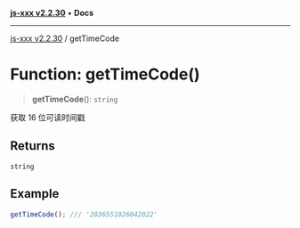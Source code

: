 [**js-xxx v2.2.30**](../README.md) • **Docs**

***

[js-xxx v2.2.30](../README.md) / getTimeCode

# Function: getTimeCode()

> **getTimeCode**(): `string`

获取 16 位可读时间戳

## Returns

`string`

## Example

```ts
getTimeCode(); /// '2036551026042022'
```
